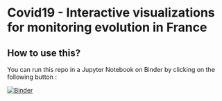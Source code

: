 # Covid19 - Interactive visualizations for monitoring evolution in France

## How to use this?

You can run this repo in a Jupyter Notebook on Binder by clicking on the following button :

[![Binder](https://mybinder.org/badge_logo.svg)](https://mybinder.org/v2/gh/lde2015/Covid19)


